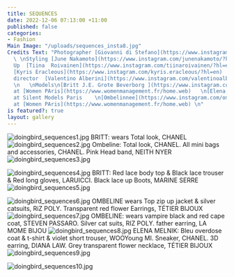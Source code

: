 ```yaml
---
title: SEQUENCES
date: 2022-12-06 07:13:00 +11:00
published: false
categories:
- Fashion
Main Image: "/uploads/sequences_insta8.jpg"
Credits Text: "Photographer [Giovanni di Stefano](https://www.instagram.com/__giovanni__di__stefano/?hl=en)
  \ \nStyling [June Nakamoto](https://www.instagram.com/junenakamoto/?hl=en)   \nMake
  Up  [Tiina  Roivainen](https://www.instagram.com/tiinaroivainen/?hl=en)  \nHair:
  [Kyris Eracleous](https://www.instagram.com/kyris.eracleous/?hl=en)            \nCreative
  director  [Valentino Alberini](https://www.instagram.com/valentinoalberini/?hl=en)
  \n   \nModels\n[Britt J.E. Grote Beverborg ](https://www.instagram.com/britt1911_omgmm/?hl=en)
  at [Women PAris](https://www.womenmanagement.fr/home.web)   \n[Elena Melnik ](https://www.instagram.com/_elena_melnik/)
  at Silent Models Paris    \n[Ombelinnee](https://www.instagram.com/ombelinnee/)
  at [Women PAris](https://www.womenmanagement.fr/home.web) \n"
is featured?: true
layout: gallery
---
```


![doingbird_sequences1.jpg](/uploads/doingbird_sequences1.jpg)
BRITT: wears Total look, CHANEL
![doingbird_sequences2.jpg](/uploads/doingbird_sequences2.jpg)
Ombeline: Total look, CHANEL. All  mini bags and accessories, CHANEL. Pink Head band, NEITH NYER
![doingbird_sequences3.jpg](/uploads/doingbird_sequences3.jpg)

![doingbird_sequences4.jpg](/uploads/doingbird_sequences4.jpg)
BRITT:  Red lace body top & Black lace trouser & Red long gloves, LARUICCI. Black lace up Boots, MARINE SERRE 
![doingbird_sequences5.jpg](/uploads/doingbird_sequences5.jpg)

![doingbird_sequences6.jpg](/uploads/doingbird_sequences6.jpg)
OMBELINE wears Top zip up jacket & silver catsuits, RiZ POLY. Transparent red flower Earrings, TÉTIER BIJOUX
![doingbird_sequences7.jpg](/uploads/doingbird_sequences7.jpg)
OMBELINE: wears vampire  black and red cape coat, STEVEN PASSARO. Silver cat suits, RIZ POLY. father earring, LA MOME BIJOU
![doingbird_sequences8.jpg](/uploads/doingbird_sequences8.jpg)
ELENA MELNIK: Bleu overdose coat & t-shirt & violet short trouser, WOOYoung MI. Sneaker, CHANEL. 3D earring, DIANA  LAW. Grey transparent flower necklace, TÉTIER BIJOUX
![doingbird_sequences9.jpg](/uploads/doingbird_sequences9.jpg)

![doingbird_sequences10.jpg](/uploads/doingbird_sequences10.jpg)


